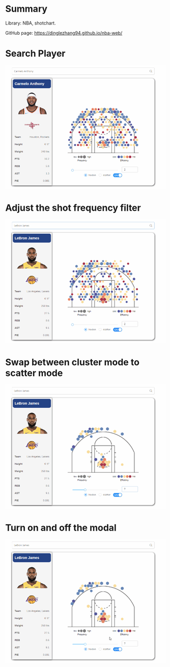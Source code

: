 # Summary
Library: NBA, shotchart.

GitHub page: https://dinglezhang94.github.io/nba-web/

# Search Player

![](gif/search.gif)

# Adjust the shot frequency filter

![](gif/adjust.gif)

# Swap between cluster mode to scatter mode

![](gif/style.gif)

# Turn on and off the modal

![](gif/modal.gif)